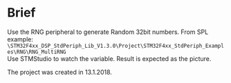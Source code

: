 # Brief
Use the RNG peripheral to generate Random 32bit numbers. 
From SPL example: `\STM32F4xx_DSP_StdPeriph_Lib_V1.3.0\Project\STM32F4xx_StdPeriph_Examples\RNG\RNG_MultiRNG`   
Use STMStudio to watch the variable. Result is expected as the picture.

The project was created in 13.1.2018.